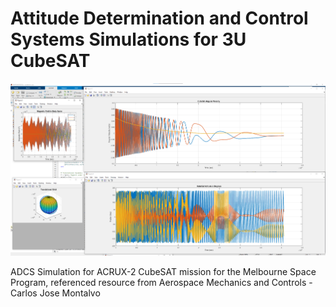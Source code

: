 # Attitude Determination and Control Systems Simulations for 3U CubeSAT

<p align="center"> 
    <img src="7orbits_3sRK4/Detumbling.png" alt="Detumbling Simulation Results" width="700">
</p>


ADCS Simulation for ACRUX-2 CubeSAT mission for the Melbourne Space Program, referenced resource from Aerospace Mechanics and Controls - Carlos Jose Montalvo
